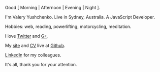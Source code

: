 Good [ Morning | Afternoon | Evening | Night ].

I'm Valery Yushchenko. Live in Sydney, Australia. A JavaScript Developer.

Hobbies: web, reading, powerlifting, motorcycling, meditation.

I love [Twitter][twitter] and [G+][googleplus].

My [site][src] and [CV][cv] live at [Github][github].

[LinkedIn][linkedin] for my colleagues.

It's all, thank you for your attention.

[twitter]:http://twitter.com/#!/vyushchenko "Thoughts, links, etc."
[googleplus]:https://plus.google.com/106703830109370818653/posts "Having fun with a social network"
[linkedin]:http://www.linkedin.com/in/yushchenko "Boring details of my career"

[github]:http://github.com/yushchenko "My projects on Github"
[src]:http://github.com/yushchenko/site "Source code of this site"
[cv]:https://github.com/yushchenko/cv "Sources of my CV"
